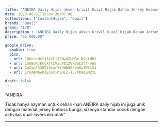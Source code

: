 ```yaml
---
title: "ANEIRA Daily Hijab aksen kriwil Quail Hijab Bahan Jersey Emboss"
date: 2023-06-01T18:08:30+07:00
collections: ["InstantHijab", "Quail"]
brands: "Quail"
grams: "170"
description : "ANEIRA Daily Hijab aksen kriwil Quail Hijab Bahan Jersey Emboss"
price: "65,000.00"

google_drive:
  enable: true
  pics:
  - url: 1D8nroMxYj3txlifJNwOZLMDr_b9ctdRX
  - url: 1o6BvRJECgXflIViuYD12Vk3oLZtt-vWd
  - url: 1eZvuF338TiSxurY54Wb5FFvAOx1WSiS1
  - url: 1ruAeMawRjE6Sx-nSDIZ-sJ7XbQqZM2xL

draft: false
---
```


"ANEIRA

Tidak hanya nayman untuk sehari-hari 
ANEIRA daily hijab ini juga unik dengan material jersey Emboss bunga, sizenya standar cocok dengan aktivitas quail lovers dirumah"

----    
  
